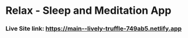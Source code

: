 # Relax - Sleep and Meditation App

### Live Site link: https://main--lively-truffle-749ab5.netlify.app